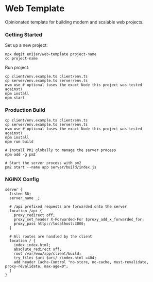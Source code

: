 # Web Template

Opinionated template for building modern and scalable web projects.

### Getting Started

Set up a new project:

```shell
npx degit enijar/web-template project-name
cd project-name
```

Run project:

```shell
cp client/env.example.ts client/env.ts
cp server/env.example.ts server/env.ts
nvm use # optional (uses the exact Node this project was tested against)
npm install
npm start
```

### Production Build

```shell
cp client/env.example.ts client/env.ts
cp server/env.example.ts server/env.ts
nvm use # optional (uses the exact Node this project was tested against)
npm install
npm run build

# Install PM2 globally to manage the server process
npm add -g pm2

# Start the server process with pm2
pm2 start --name app server/build/index.js
```

### NGINX Config

```nginx
server {
  listen 80;
  server_name _;

  # /api prefixed requests are forwarded onto the server
  location /api {
    proxy_redirect off;
    proxy_set_header X-Forwarded-For $proxy_add_x_forwarded_for;
    proxy_pass http://localhost:3000;
  }

  # All routes are handled by the client
  location / {
    index index.html;
    absolute_redirect off;
    root /var/www/app/client/build;
    try_files $uri $uri/ /index.html =404;
    add_header Cache-Control "no-store, no-cache, must-revalidate, proxy-revalidate, max-age=0";
  }
}
```

